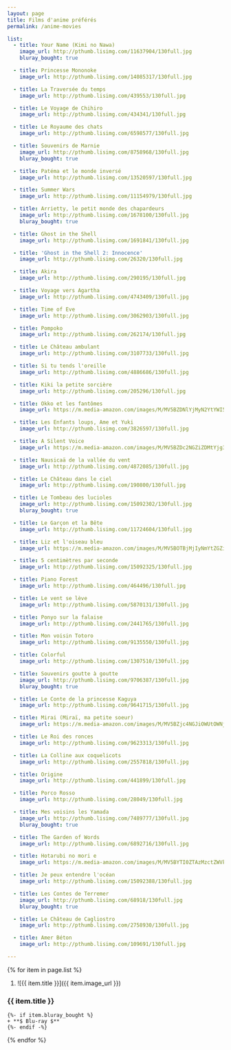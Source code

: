 ```yaml
---
layout: page
title: Films d'anime préférés
permalink: /anime-movies

list:
  - title: Your Name (Kimi no Nawa)
    image_url: http://pthumb.lisimg.com/11637904/130full.jpg
    bluray_bought: true

  - title: Princesse Mononoke
    image_url: http://pthumb.lisimg.com/14085317/130full.jpg

  - title: La Traversée du temps
    image_url: http://pthumb.lisimg.com/439553/130full.jpg

  - title: Le Voyage de Chihiro
    image_url: http://pthumb.lisimg.com/434341/130full.jpg

  - title: Le Royaume des chats
    image_url: http://pthumb.lisimg.com/6598577/130full.jpg

  - title: Souvenirs de Marnie
    image_url: http://pthumb.lisimg.com/8758968/130full.jpg
    bluray_bought: true

  - title: Patéma et le monde inversé
    image_url: http://pthumb.lisimg.com/13520597/130full.jpg

  - title: Summer Wars
    image_url: http://pthumb.lisimg.com/11154979/130full.jpg

  - title: Arrietty, le petit monde des chapardeurs
    image_url: http://pthumb.lisimg.com/1678100/130full.jpg
    bluray_bought: true

  - title: Ghost in the Shell
    image_url: http://pthumb.lisimg.com/1691841/130full.jpg

  - title: 'Ghost in the Shell 2: Innocence'
    image_url: http://pthumb.lisimg.com/26320/130full.jpg

  - title: Akira
    image_url: http://pthumb.lisimg.com/290195/130full.jpg

  - title: Voyage vers Agartha
    image_url: http://pthumb.lisimg.com/4743409/130full.jpg

  - title: Time of Eve
    image_url: http://pthumb.lisimg.com/3062903/130full.jpg

  - title: Pompoko
    image_url: http://pthumb.lisimg.com/262174/130full.jpg

  - title: Le Château ambulant
    image_url: http://pthumb.lisimg.com/3107733/130full.jpg

  - title: Si tu tends l'oreille
    image_url: http://pthumb.lisimg.com/4886686/130full.jpg

  - title: Kiki la petite sorcière
    image_url: http://pthumb.lisimg.com/205296/130full.jpg

  - title: Okko et les fantômes
    image_url: https://m.media-amazon.com/images/M/MV5BZDNlYjMyN2YtYWI5OC00MTY0LTgxZWQtZDAwZWFjNzhlOGVjXkEyXkFqcGdeQXVyNjYxNzY5MjE@._V1_.jpg

  - title: Les Enfants loups, Ame et Yuki
    image_url: http://pthumb.lisimg.com/3826597/130full.jpg

  - title: A Silent Voice
    image_url: https://m.media-amazon.com/images/M/MV5BZDc2NGZiZDMtYjg3Ni00ZDhkLThlYWEtMzQwMDBlZDQzOWQ2XkEyXkFqcGdeQXVyNjc3OTE4Nzk@._V1_.jpg

  - title: Nausicaä de la vallée du vent
    image_url: http://pthumb.lisimg.com/4872085/130full.jpg

  - title: Le Château dans le ciel
    image_url: http://pthumb.lisimg.com/190800/130full.jpg

  - title: Le Tombeau des lucioles
    image_url: http://pthumb.lisimg.com/15092302/130full.jpg
    bluray_bought: true

  - title: Le Garçon et la Bête
    image_url: http://pthumb.lisimg.com/11724604/130full.jpg

  - title: Liz et l'oiseau bleu
    image_url: https://m.media-amazon.com/images/M/MV5BOTBjMjIyNmYtZGZiZi00ZGMzLTliZWUtYzU1MGM4OTFkZGMxXkEyXkFqcGdeQXVyMTk2MDc1MjQ@._V1_.jpg

  - title: 5 centimètres par seconde
    image_url: http://pthumb.lisimg.com/15092325/130full.jpg

  - title: Piano Forest
    image_url: http://pthumb.lisimg.com/464496/130full.jpg

  - title: Le vent se lève
    image_url: http://pthumb.lisimg.com/5870131/130full.jpg

  - title: Ponyo sur la falaise
    image_url: http://pthumb.lisimg.com/2441765/130full.jpg

  - title: Mon voisin Totoro
    image_url: http://pthumb.lisimg.com/9135550/130full.jpg

  - title: Colorful
    image_url: http://pthumb.lisimg.com/1307510/130full.jpg

  - title: Souvenirs goutte à goutte
    image_url: http://pthumb.lisimg.com/9706387/130full.jpg
    bluray_bought: true

  - title: Le Conte de la princesse Kaguya
    image_url: http://pthumb.lisimg.com/9641715/130full.jpg

  - title: Mirai (Miraï, ma petite soeur)
    image_url: https://m.media-amazon.com/images/M/MV5BZjc4NGJiOWUtOWNjOS00M2QzLWFlMmMtMTU3ODMzNWU5ODk4XkEyXkFqcGdeQXVyMTMxODk2OTU@._V1_.jpg

  - title: Le Roi des ronces
    image_url: http://pthumb.lisimg.com/9623313/130full.jpg

  - title: La Colline aux coquelicots
    image_url: http://pthumb.lisimg.com/2557818/130full.jpg

  - title: Origine
    image_url: http://pthumb.lisimg.com/441899/130full.jpg

  - title: Porco Rosso
    image_url: http://pthumb.lisimg.com/28049/130full.jpg

  - title: Mes voisins les Yamada
    image_url: http://pthumb.lisimg.com/7489777/130full.jpg
    bluray_bought: true

  - title: The Garden of Words
    image_url: http://pthumb.lisimg.com/6892716/130full.jpg

  - title: Hotarubi no mori e
    image_url: https://m.media-amazon.com/images/M/MV5BYTI0ZTAzMzctZWVkMS00ZWMyLTkyZDctZjFmMjA3NTNmYzAyXkEyXkFqcGdeQXVyNTI2NTY2MDI@._V1_.jpg

  - title: Je peux entendre l'océan
    image_url: http://pthumb.lisimg.com/15092388/130full.jpg

  - title: Les Contes de Terremer
    image_url: http://pthumb.lisimg.com/68918/130full.jpg
    bluray_bought: true

  - title: Le Château de Cagliostro
    image_url: http://pthumb.lisimg.com/2758930/130full.jpg

  - title: Amer Béton
    image_url: http://pthumb.lisimg.com/109691/130full.jpg

---
```


{% for item in page.list %}
1. ![{{ item.title }}]({{ item.image_url }})
### {{ item.title }}
    {%- if item.bluray_bought %}
    + **$ Blu-ray $**
    {%- endif -%}
{% endfor %}
